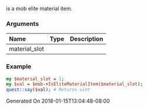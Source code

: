 is a mob elite material item.
### Arguments
**Name**|**Type**|**Description**
:---|:---|:---
material_slot||

### Example

```perl
my $material_slot = 1;
my $val = $mob->IsEliteMaterialItem($material_slot);
quest::say($val); # Returns uint
```


Generated On 2018-01-15T13:04:48-08:00